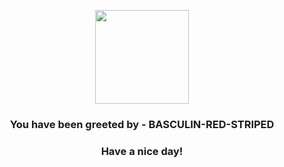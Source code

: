 <p align="center">
            <img src="https://raw.githubusercontent.com/PokeAPI/sprites/master/sprites/pokemon/550.png" width="150" height="150">
          </p>
          <h3 align="center">You have been greeted by - <b>BASCULIN-RED-STRIPED</b></h3>
          <h3 align="center">Have a nice day!</h3>
